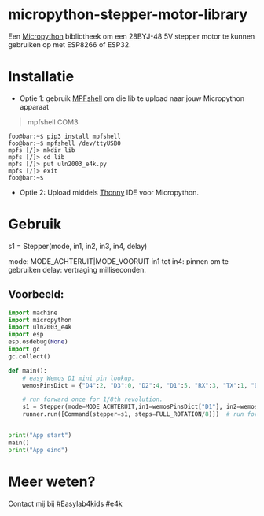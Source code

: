 # micropython-stepper-motor-library
Een <a href="http://micropython.readthedocs.io/" target="_blank">Micropython</a> bibliotheek om een 28BYJ-48 5V stepper motor te kunnen gebruiken op met ESP8266 of ESP32.

# Installatie
 - Optie 1: gebruik <a href="https://pypi.org/project/mpfshell/">MPFshell</a> om die lib te upload naar jouw Micropython apparaat
 > mpfshell COM3

```console
foo@bar:~$ pip3 install mpfshell
foo@bar:~$ mpfshell /dev/ttyUSB0
mpfs [/]> mkdir lib
mpfs [/]> cd lib
mpfs [/]> put uln2003_e4k.py
mpfs [/]> exit
foo@bar:~$
```

- Optie 2: Upload middels <a href="https://thonny.org/">Thonny</a> IDE voor Micropython.

# Gebruik
 s1 = Stepper(mode, in1, in2, in3, in4, delay)

mode: MODE_ACHTERUIT|MODE_VOORUIT
in1 tot in4:    pinnen om te gebruiken
delay:          vertraging milliseconden.

## Voorbeeld:
```python
import machine
import micropython
import uln2003_e4k
import esp
esp.osdebug(None)
import gc
gc.collect()

def main():
    # easy Wemos D1 mini pin lookup.
    wemosPinsDict = {"D4":2, "D3":0, "D2":4, "D1":5, "RX":3, "TX":1, "D8":15, "D7":13, "D6":12, "D5":14, "D0":16}

    # run forward once for 1/8th revolution.
    s1 = Stepper(mode=MODE_ACHTERUIT,in1=wemosPinsDict["D1"], in2=wemosPinsDict["D2"], in3=wemosPinsDict["D3"], in4=wemosPinsDict["D4"], delay=0.01)
    runner.run([Command(stepper=s1, steps=FULL_ROTATION/8)])  # run forward


print("App start")
main()
print("App eind")

```

# Meer weten?
Contact mij bij #Easylab4kids  #e4k

